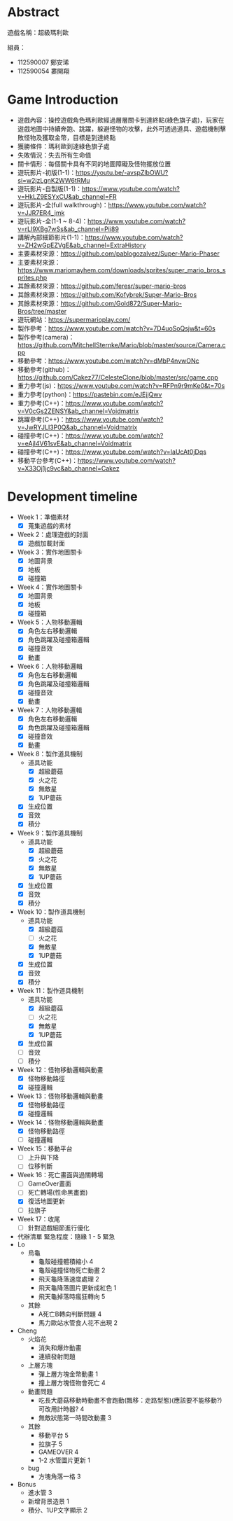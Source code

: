 # Abstract

遊戲名稱：超級瑪利歐

組員：

- 112590007 鄭安琋
- 112590054 婁開翔

# Game Introduction

- 遊戲內容：操控遊戲角色瑪利歐經過層層關卡到達終點(綠色旗子處)，玩家在遊戲地圖中持續奔跑、跳躍，躲避怪物的攻擊，此外可透過道具、遊戲機制擊敗怪物及獲取金幣，目標是到達終點
- 獲勝條件：瑪利歐到達綠色旗子處
- 失敗情況：失去所有生命值
- 關卡情形：每個關卡具有不同的地圖障礙及怪物擺放位置
- 遊玩影片-初版(1-1)：https://youtu.be/-avspZlbOWU?si=w2jzLgnK2WW6tRMu
- 遊玩影片-自製版(1-1)：https://www.youtube.com/watch?v=HkLZ9ESYxCU&ab_channel=FR
- 遊玩影片-全(full walkthrough)：https://www.youtube.com/watch?v=JJR7ER4_jmk
- 遊玩影片-全(1-1 ~ 8-4)：https://www.youtube.com/watch?v=rLl9XBg7wSs&ab_channel=Pii89
- 講解內部細節影片(1-1)：https://www.youtube.com/watch?v=ZH2wGpEZVgE&ab_channel=ExtraHistory
- 主要素材來源：https://github.com/pablogozalvez/Super-Mario-Phaser
- 主要素材來源：https://www.mariomayhem.com/downloads/sprites/super_mario_bros_sprites.php
- 其餘素材來源：https://github.com/feresr/super-mario-bros
- 其餘素材來源：https://github.com/Kofybrek/Super-Mario-Bros
- 其餘素材來源：https://github.com/Gold872/Super-Mario-Bros/tree/master
- 遊玩網站：https://supermarioplay.com/
- 製作參考：https://www.youtube.com/watch?v=7D4uoSoQsjw&t=60s
- 製作參考(camera)：https://github.com/MitchellSternke/Mario/blob/master/source/Camera.cpp
- 移動參考：https://www.youtube.com/watch?v=dMbP4nvwONc
- 移動參考(github)：https://github.com/Cakez77/CelesteClone/blob/master/src/game.cpp
- 重力參考(js)：https://www.youtube.com/watch?v=RFPn9r9mKe0&t=70s
- 重力參考(python)：https://pastebin.com/eJEjjQwv
- 重力參考(C++)：https://www.youtube.com/watch?v=V0cGs2ZENSY&ab_channel=Voidmatrix
- 跳躍參考(C++)：https://www.youtube.com/watch?v=JwRYJLI3P0Q&ab_channel=Voidmatrix
- 碰撞參考(C++)：https://www.youtube.com/watch?v=eAjl4V61svE&ab_channel=Voidmatrix
- 碰撞參考(C++)：https://www.youtube.com/watch?v=IaUcAt0jDqs
- 移動平台參考(C++)：https://www.youtube.com/watch?v=X33Oj1jc9vc&ab_channel=Cakez

# Development timeline

- Week 1：準備素材
    - [x] 蒐集遊戲的素材

- Week 2：處理遊戲的封面
    - [x] 遊戲加載封面
- Week 3：實作地圖關卡
    - [x] 地圖背景
    - [x] 地板
    - [x] 碰撞箱
- Week 4：實作地圖關卡
    - [x] 地圖背景
    - [x] 地板
    - [x] 碰撞箱

- Week 5：人物移動邏輯
    - [x] 角色左右移動邏輯
    - [x] 角色跳躍及碰撞箱邏輯
    - [x] 碰撞音效
    - [x] 動畫
- Week 6：人物移動邏輯
    - [x] 角色左右移動邏輯
    - [x] 角色跳躍及碰撞箱邏輯
    - [x] 碰撞音效
    - [x] 動畫
- Week 7：人物移動邏輯
    - [x] 角色左右移動邏輯
    - [x] 角色跳躍及碰撞箱邏輯
    - [x] 碰撞音效
    - [x] 動畫

- Week 8：製作道具機制
    - 道具功能
        - [x] 超級蘑菇
        - [x] 火之花
        - [x] 無敵星
        - [x] 1UP蘑菇
    - [x] 生成位置
    - [x] 音效
    - [x] 積分
- Week 9：製作道具機制
    - 道具功能
        - [x] 超級蘑菇
        - [x] 火之花
        - [x] 無敵星
        - [x] 1UP蘑菇
    - [x] 生成位置
    - [x] 音效
    - [x] 積分
- Week 10：製作道具機制
    - 道具功能
        - [x] 超級蘑菇
        - [ ] 火之花
        - [x] 無敵星
        - [x] 1UP蘑菇
    - [x] 生成位置
    - [x] 音效
    - [x] 積分
- Week 11：製作道具機制
    - 道具功能
        - [x] 超級蘑菇
        - [ ] 火之花
        - [x] 無敵星
        - [x] 1UP蘑菇
    - [x] 生成位置
    - [ ] 音效
    - [ ] 積分

- Week 12：怪物移動邏輯與動畫
    - [x] 怪物移動路徑
    - [x] 碰撞邏輯
- Week 13：怪物移動邏輯與動畫
    - [x] 怪物移動路徑
    - [x] 碰撞邏輯
- Week 14：怪物移動邏輯與動畫
    - [x] 怪物移動路徑
    - [ ] 碰撞邏輯

- Week 15：移動平台
    - [ ] 上升與下降
    - [ ] 位移判斷

- Week 16：死亡畫面與過關轉場
    - [ ] GameOver畫面
    - [ ] 死亡轉場(性命黑畫面)
    - [x] 復活地圖更新
    - [ ] 拉旗子
  
- Week 17：收尾
    - [ ] 針對遊戲細節進行優化

- 代辦清單 緊急程度：隨緣 1 - 5 緊急
- Lo
  - 烏龜
    - 龜殼碰撞體積縮小 4
    - 龜殼碰撞怪物死亡動畫 2
    - 飛天龜降落速度處理 2
    - 飛天龜降落圖片更新成紅色 1
    - 飛天龜掉落時瘋狂轉向 5
  - 其餘
    - A死亡B轉向判斷問題 4
    - 馬力歐站水管食人花不出現 2
- Cheng
  - 火焰花
    - 消失和爆炸動畫
    - 連續發射問題
  - 上層方塊
    - 彈上層方塊金幣動畫 1
    - 撞上層方塊怪物會死亡 4
  - 動畫問題
    - 吃長大蘑菇移動時動畫不會跑動(飄移：走路型態)(應該要不能移動?)可改用計時器? 4
    - 無敵狀態第一時間改動畫 3
  - 其餘
    - 移動平台 5
    - 拉旗子 5
    - GAMEOVER 4
    - 1-2 水管圖片更新 1
  - bug
    - 方塊角落一格 3
- Bonus
  - 進水管 3
  - 新增背景造景 1
  - 積分、1UP文字顯示 2